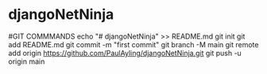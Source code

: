 # djangoNetNinja

#GIT COMMMANDS
echo "# djangoNetNinja" >> README.md
git init
git add README.md
git commit -m "first commit"
git branch -M main
git remote add origin https://github.com/PaulAyling/djangoNetNinja.git
git push -u origin main
